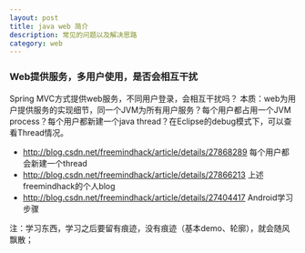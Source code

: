 ```yaml
---
layout: post
title: java web 简介
description: 常见的问题以及解决思路
category: web
---
```




### Web提供服务，多用户使用，是否会相互干扰

Spring MVC方式提供web服务，不同用户登录，会相互干扰吗？
本质：web为用户提供服务的实现细节，同一个JVM为所有用户服务？每个用户都占用一个JVM process？每个用户都新建一个java thread？在Eclipse的debug模式下，可以查看Thread情况。

* http://blog.csdn.net/freemindhack/article/details/27868289 每个用户都会新建一个thread
* http://blog.csdn.net/freemindhack/article/details/27866213 上述freemindhack的个人blog
* http://blog.csdn.net/freemindhack/article/details/27404417 Android学习步骤

注：学习东西，学习之后要留有痕迹，没有痕迹（基本demo、轮廓），就会随风飘散；
















[NingG]:    http://ningg.github.com  "NingG"












